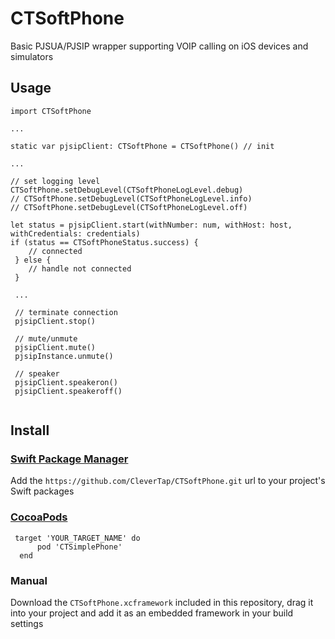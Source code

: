 # CTSoftPhone

Basic PJSUA/PJSIP wrapper supporting VOIP calling on iOS devices and simulators

## Usage

```
import CTSoftPhone

... 

static var pjsipClient: CTSoftPhone = CTSoftPhone() // init

...

// set logging level
CTSoftPhone.setDebugLevel(CTSoftPhoneLogLevel.debug)
// CTSoftPhone.setDebugLevel(CTSoftPhoneLogLevel.info)
// CTSoftPhone.setDebugLevel(CTSoftPhoneLogLevel.off)

let status = pjsipClient.start(withNumber: num, withHost: host, withCredentials: credentials)
if (status == CTSoftPhoneStatus.success) {
    // connected 
 } else {
    // handle not connected
 }
 
 ...
 
 // terminate connection 
 pjsipClient.stop()
 
 // mute/unmute
 pjsipClient.mute()
 pjsipInstance.unmute()
 
 // speaker
 pjsipClient.speakeron()
 pjsipClient.speakeroff()
 
```


## Install

### [Swift Package Manager](https://swift.org/package-manager/) 

Add the `https://github.com/CleverTap/CTSoftPhone.git` url to your project's Swift packages

### [CocoaPods](https://cocoapods.org)

```
 target 'YOUR_TARGET_NAME' do  
      pod 'CTSimplePhone'  
  end 
```

### Manual

Download the `CTSoftPhone.xcframework` included in this repository, drag it into your project and add it as an embedded framework in your build settings

